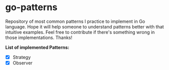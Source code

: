 # go-patterns
Repository of most common patterns I practice to implement in Go language.
Hope it will help someone to understand patterns better with that intuitive examples.
Feel free to contribute if there's something wrong in those implementations. Thanks!

**List of implemented Patterns:**
- [x] Strategy 
- [x] Observer
